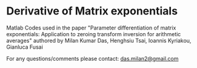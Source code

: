 # Derivative of Matrix exponentials
Matlab Codes used in the paper "Parameter differentiation of matrix exponentials: Application to zeroing transform inversion for arithmetic averages"
authored by Milan Kumar Das, Henghsiu Tsai, Ioannis Kyriakou, Gianluca Fusai












For any questions/comments please contact: das.milan2@gmail.com
